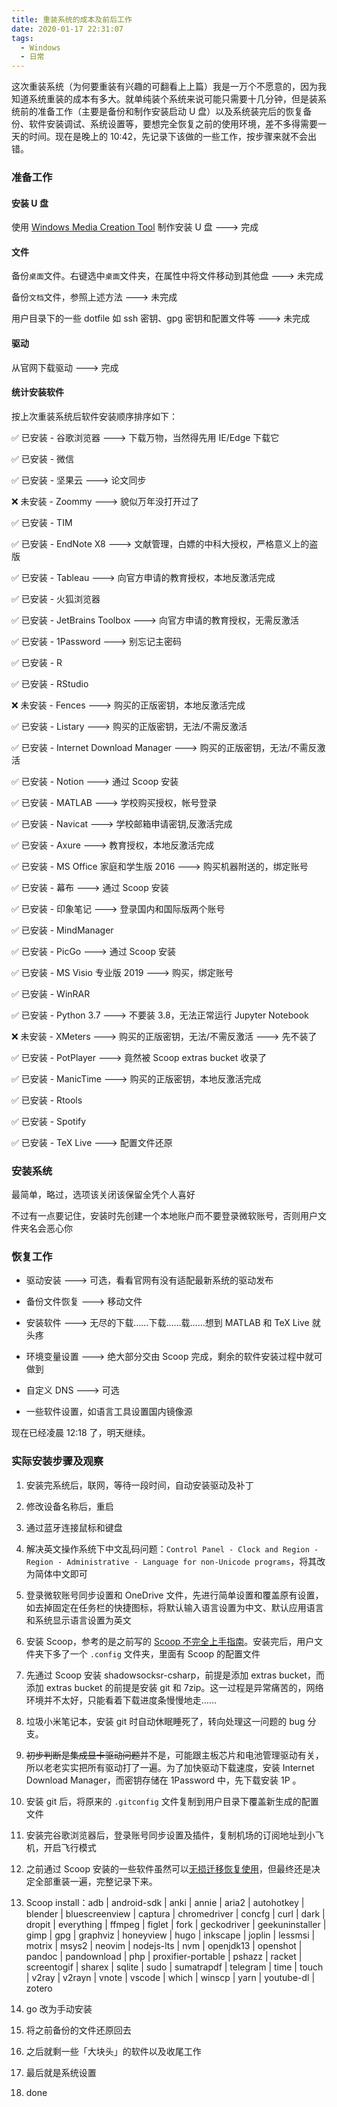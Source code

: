 ```yaml
---
title: 重装系统的成本及前后工作
date: 2020-01-17 22:31:07
tags:
  - Windows
  - 日常
---
```


这次重装系统（为何要重装有兴趣的可翻看上上篇）我是一万个不愿意的，因为我知道系统重装的成本有多大。就单纯装个系统来说可能只需要十几分钟，但是装系统前的准备工作（主要是备份和制作安装启动 U 盘）以及系统装完后的恢复备份、软件安装调试、系统设置等，要想完全恢复之前的使用环境，差不多得需要一天的时间。现在是晚上的 10:42，先记录下该做的一些工作，按步骤来就不会出错。

<!-- more -->

### 准备工作

#### 安装 U 盘

使用 [Windows Media Creation Tool](https://www.microsoft.com/zh-cn/software-download/windows10) 制作安装 U 盘 ---> 完成

#### 文件

备份`桌面`文件。右键选中`桌面`文件夹，在属性中将文件移动到其他盘 ---> 未完成

备份`文档`文件，参照上述方法 ---> 未完成

用户目录下的一些 dotfile 如 ssh 密钥、gpg 密钥和配置文件等 ---> 未完成

#### 驱动

从官网下载驱动 ---> 完成

#### 统计安装软件

按上次重装系统后软件安装顺序排序如下：

✅ 已安装 - 谷歌浏览器 ---> 下载万物，当然得先用 IE/Edge 下载它

✅ 已安装 - 微信

✅ 已安装 - 坚果云 ---> 论文同步

❌ 未安装 - Zoommy ---> 貌似万年没打开过了

✅ 已安装 - TIM

✅ 已安装 - EndNote X8 ---> 文献管理，白嫖的中科大授权，严格意义上的盗版

✅ 已安装 - Tableau ---> 向官方申请的教育授权，本地反激活完成

✅ 已安装 - 火狐浏览器

✅ 已安装 - JetBrains Toolbox ---> 向官方申请的教育授权，无需反激活

✅ 已安装 - 1Password ---> 别忘记主密码

✅ 已安装 - R

✅ 已安装 - RStudio

❌ 未安装 - Fences ---> 购买的正版密钥，本地反激活完成

✅ 已安装 - Listary ---> 购买的正版密钥，无法/不需反激活

✅ 已安装 - Internet Download Manager ---> 购买的正版密钥，无法/不需反激活

✅ 已安装 - Notion ---> 通过 Scoop 安装

✅ 已安装 - MATLAB ---> 学校购买授权，帐号登录

✅ 已安装 - Navicat ---> 学校邮箱申请密钥,反激活完成

✅ 已安装 - Axure ---> 教育授权，本地反激活完成

✅ 已安装 - MS Office 家庭和学生版 2016 ---> 购买机器附送的，绑定账号

✅ 已安装 - 幕布 ---> 通过 Scoop 安装

✅ 已安装 - 印象笔记 ---> 登录国内和国际版两个账号

✅ 已安装 - MindManager

✅ 已安装 - PicGo ---> 通过 Scoop 安装

✅ 已安装 - MS Visio 专业版 2019 ---> 购买，绑定账号

✅ 已安装 - WinRAR

✅ 已安装 - Python 3.7 ---> 不要装 3.8，无法正常运行 Jupyter Notebook

❌ 未安装 - XMeters ---> 购买的正版密钥，无法/不需反激活 ---> 先不装了

✅ 已安装 - PotPlayer ---> 竟然被 Scoop extras bucket 收录了

✅ 已安装 - ManicTime ---> 购买的正版密钥，本地反激活完成

✅ 已安装 - Rtools

✅ 已安装 - Spotify

✅ 已安装 - TeX Live ---> 配置文件还原

### 安装系统

最简单，略过，选项该关闭该保留全凭个人喜好

不过有一点要记住，安装时先创建一个本地账户而不要登录微软账号，否则用户文件夹名会恶心你

### 恢复工作

- 驱动安装 ---> 可选，看看官网有没有适配最新系统的驱动发布

- 备份文件恢复 ---> 移动文件

- 安装软件 ---> 无尽的下载……下载……载……想到 MATLAB 和 TeX Live 就头疼

- 环境变量设置 ---> 绝大部分交由 Scoop 完成，剩余的软件安装过程中就可做到

- 自定义 DNS ---> 可选

- 一些软件设置，如语言工具设置国内镜像源

现在已经凌晨 12:18 了，明天继续。

### 实际安装步骤及观察

1. 安装完系统后，联网，等待一段时间，自动安装驱动及补丁

2. 修改设备名称后，重启

3. 通过蓝牙连接鼠标和键盘

4. 解决英文操作系统下中文乱码问题：`Control Panel - Clock and Region - Region - Administrative - Language for non-Unicode programs`，将其改为简体中文即可

5. 登录微软账号同步设置和 OneDrive 文件，先进行简单设置和覆盖原有设置，如去掉固定在任务栏的快捷图标，将默认输入语言设置为中文、默认应用语言和系统显示语言设置为英文

6. 安装 Scoop，参考的是之前写的 [Scoop 不完全上手指南](https://zs.fyi/archives/scoop-guidebook.html)。安装完后，用户文件夹下多了一个 `.config` 文件夹，里面有 Scoop 的配置文件

7. 先通过 Scoop 安装 shadowsocksr-csharp，前提是添加 extras bucket，而添加 extras bucket 的前提是安装 git 和 7zip。这一过程是异常痛苦的，网络环境并不太好，只能看着下载进度条慢慢地走……

8. 垃圾小米笔记本，安装 git 时自动休眠睡死了，转向处理这一问题的 bug 分支。

9. ~~初步判断是集成显卡驱动问题~~并不是，可能跟主板芯片和电池管理驱动有关，所以老老实实把所有驱动打了一遍。为了加快驱动下载速度，安装 Internet Download Manager，而密钥存储在 1Password 中，先下载安装 1P 。

10. 安装 git 后，将原来的 `.gitconfig` 文件复制到用户目录下覆盖新生成的配置文件

11. 安装完谷歌浏览器后，登录账号同步设置及插件，复制机场的订阅地址到小飞机，开启飞行模式

12. 之前通过 Scoop 安装的一些软件虽然可以[无损迁移恢复使用](https://zs.fyi/archives/windows-open-with.html#Scoop-%E8%BF%81%E7%A7%BB%E5%8F%8A%E9%87%8D%E8%A3%85%E5%90%8E%E6%81%A2%E5%A4%8D%E4%BD%BF%E7%94%A8)，但最终还是决定全部重装一遍，完整记录下来。

13. Scoop install：adb | android-sdk | anki | annie | aria2 | autohotkey | blender | bluescreenview | captura | chromedriver | concfg | curl | dark | dropit | everything | ffmpeg | figlet | fork | geckodriver | geekuninstaller | gimp | gpg | graphviz | honeyview | hugo | inkscape | joplin | lessmsi | motrix | msys2 | neovim | nodejs-lts | nvm | openjdk13 | openshot | pandoc | pandownload | php | proxifier-portable | pshazz | racket | screentogif | sharex | sqlite | sudo | sumatrapdf | telegram | time | touch | v2ray | v2rayn | vnote | vscode | which | winscp | yarn | youtube-dl | zotero

14. go 改为手动安装

15. 将之前备份的文件还原回去

16. 之后就剩一些「大块头」的软件以及收尾工作

17. 最后就是系统设置

18. done
